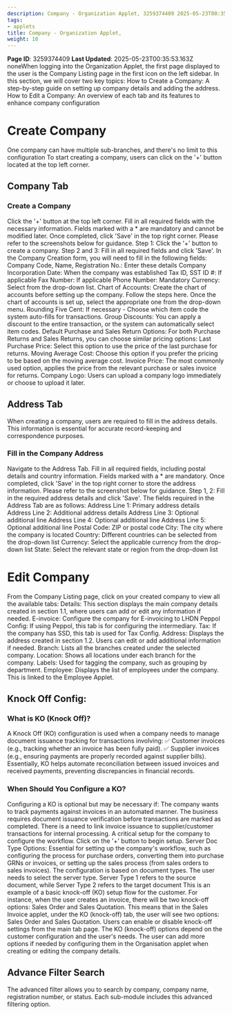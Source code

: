 ```yaml
---
description: Company - Organization Applet, 3259374409 2025-05-23T00:35:53.
tags:
- applets
title: Company - Organization Applet,
weight: 10
---
```


**Page ID**: 3259374409
**Last Updated**: 2025-05-23T00:35:53.163Z
noneWhen logging into the Organization Applet, the first page displayed to the user is the Company Listing page in the first icon on the left sidebar.
In this section, we will cover two key topics:
How to Create a Company: A step-by-step guide on setting up company details and adding the address.
How to Edit a Company: An overview of each tab and its features to enhance company configuration
#  Create Company﻿
One company can have multiple sub-branches, and there's no limit to this configuration
To start creating a company, users can click on the '+' button located at the top left corner.
##  Company Tab﻿
### Create a Company﻿
Click the '+' button at the top left corner.
Fill in all required fields with the necessary information. Fields marked with a * are mandatory and cannot be modified later.
Once completed, click 'Save' in the top right corner.
Please refer to the screenshots below for guidance.
Step 1: Click the '+' button to create a company.
Step 2 and 3: Fill in all required fields and click 'Save'.
In the Company Creation form, you will need to fill in the following fields:
Company Code, Name, Registration No.: Enter these details
Company Incorporation Date: When the company was established
Tax ID, SST ID #: If applicable
Fax Number: If applicable
Phone Number: Mandatory
Currency: Select from the drop-down list.
Chart of Accounts: Create the chart of accounts before setting up the company. Follow the steps here. Once the chart of accounts is set up, select the appropriate one from the drop-down menu.
Rounding Five Cent: If necessary - Choose which item code the system auto-fills for transactions.
Group Discounts: You can apply a discount to the entire transaction, or the system can automatically select item codes.
Default Purchase and Sales Return Options: For both Purchase Returns and Sales Returns, you can choose similar pricing options:
Last Purchase Price: Select this option to use the price of the last purchase for returns.
Moving Average Cost: Choose this option if you prefer the pricing to be based on the moving average cost.
Invoice Price: The most commonly used option, applies the price from the relevant purchase or sales invoice for returns.
Company Logo: Users can upload a company logo immediately or choose to upload it later.
## Address Tab﻿
When creating a company, users are required to fill in the address details. This information is essential for accurate record-keeping and correspondence purposes.
### Fill in the Company Address﻿
Navigate to the Address Tab.
Fill in all required fields, including postal details and country information. Fields marked with a * are mandatory.
Once completed, click 'Save' in the top right corner to store the address information.
Please refer to the screenshot below for guidance.
Step 1, 2: Fill in the required address details and click 'Save'.
The fields required in the Address Tab are as follows:
Address Line 1: Primary address details
Address Line 2: Additional address details
Address Line 3: Optional additional line
Address Line 4: Optional additional line
Address Line 5: Optional additional line
Postal Code: ZIP or postal code
City: The city where the company is located
Country: Different countries can be selected from the drop-down list
Currency: Select the applicable currency from the drop-down list
State: Select the relevant state or region from the drop-down list
# Edit Company﻿
From the Company Listing page, click on your created company to view all the available tabs:
Details: This section displays the main company details created in section 1.1, where users can add or edit any information if needed.
E-invoice: Configure the company for E-invoicing to LHDN
Peppol Config: If using Peppol, this tab is for configuring the intermediary.
Tax: If the company has SSD, this tab is used for Tax Config.
Address: Displays the address created in section 1.2. Users can edit or add additional information if needed.
Branch: Lists all the branches created under the selected company.
Location: Shows all locations under each branch for the company.
Labels: Used for tagging the company, such as grouping by department.
Employee: Displays the list of employees under the company. This is linked to the Employee Applet.
## Knock Off Config:﻿
### What is KO (Knock Off)?
A Knock Off (KO) configuration is used when a company needs to manage document issuance tracking for transactions involving:
✅ Customer invoices (e.g., tracking whether an invoice has been fully paid).
✅ Supplier invoices (e.g., ensuring payments are properly recorded against supplier bills).
Essentially, KO helps automate reconciliation between issued invoices and received payments, preventing discrepancies in financial records.
### When Should You Configure a KO?
Configuring a KO is optional but may be necessary if:
The company wants to track payments against invoices in an automated manner.
The business requires document issuance verification before transactions are marked as completed.
There is a need to link invoice issuance to supplier/customer transactions for internal processing.
A critical setup for the company to configure the workflow. Click on the '+' button to begin setup.
Server Doc Type Options: Essential for setting up the company's workflow, such as configuring the process for purchase orders, converting them into purchase GRNs or invoices, or setting up the sales process (from sales orders to sales invoices). The configuration is based on document types.
The user needs to select the server type. Server Type 1 refers to the source document, while Server Type 2 refers to the target document
This is an example of a basic knock-off (KO) setup flow for the customer. For instance, when the user creates an invoice, there will be two knock-off options: Sales Order and Sales Quotation.
This means that in the Sales Invoice applet, under the KO (knock-off) tab, the user will see two options: Sales Order and Sales Quotation.
Users can enable or disable knock-off settings from the main tab page.
The KO (knock-off) options depend on the customer configuration and the user's needs. The user can add more options if needed by configuring them in the Organisation applet when creating or editing the company details.
## Advance Filter Search﻿
The advanced filter allows you to search by company, company name, registration number, or status. Each sub-module includes this advanced filtering option.